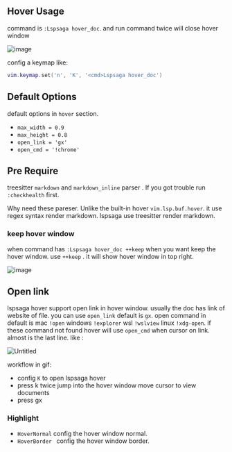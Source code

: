 ## Hover Usage

command is `:Lspsaga hover_doc`. and run command twice will close hover window

![image](https://github.com/nvimdev/lspsaga.nvim/assets/41671631/eb370389-ba84-4dbc-b08b-adbee358aedb)

config a keymap like:

```lua
vim.keymap.set('n', 'K', '<cmd>Lspsaga hover_doc')
```

## Default Options

default options in `hover` section.

- `max_width = 0.9`
- `max_height = 0.8`
- `open_link = 'gx'`
- `open_cmd = '!chrome'`

## Pre Require

treesitter `markdown` and `markdown_inline` parser . If you got trouble run `:checkhealth` first.

Why need these pareser. Unlike the built-in hover `vim.lsp.buf.hover`. it use regex syntax render markdown. lspsaga use treesitter render markdown.

### keep hover window

when command has `:Lspsaga hover_doc ++keep` when you want keep the hover window.
use `++keep` . it will show hover window in top right.

![image](https://github.com/nvimdev/lspsaga.nvim/assets/41671631/cb25b8ea-6437-44a1-9864-57d118c7457f)

## Open link

lspsaga hover support open link in hover window. usually the doc has link of website of file. you can use `open_link` default is `gx`. open command in default is mac `!open` windows `!explorer` wsl `!wslview` linux `!xdg-open`. if these command not found hover will use `open_cmd`
when cursor on link. almost is the last line. like :

![Untitled](https://github.com/nvimdev/lspsaga.nvim/assets/41671631/30adcdcd-cbda-4442-ab23-e4ff37e42b7e)

workflow in gif:

- config `K` to open lspsaga hover
- press k twice jump into the hover window move cursor to view documents
- press gx


### Highlight

- `HoverNormal` config the hover window normal.
- `HoverBorder ` config the hover window border.